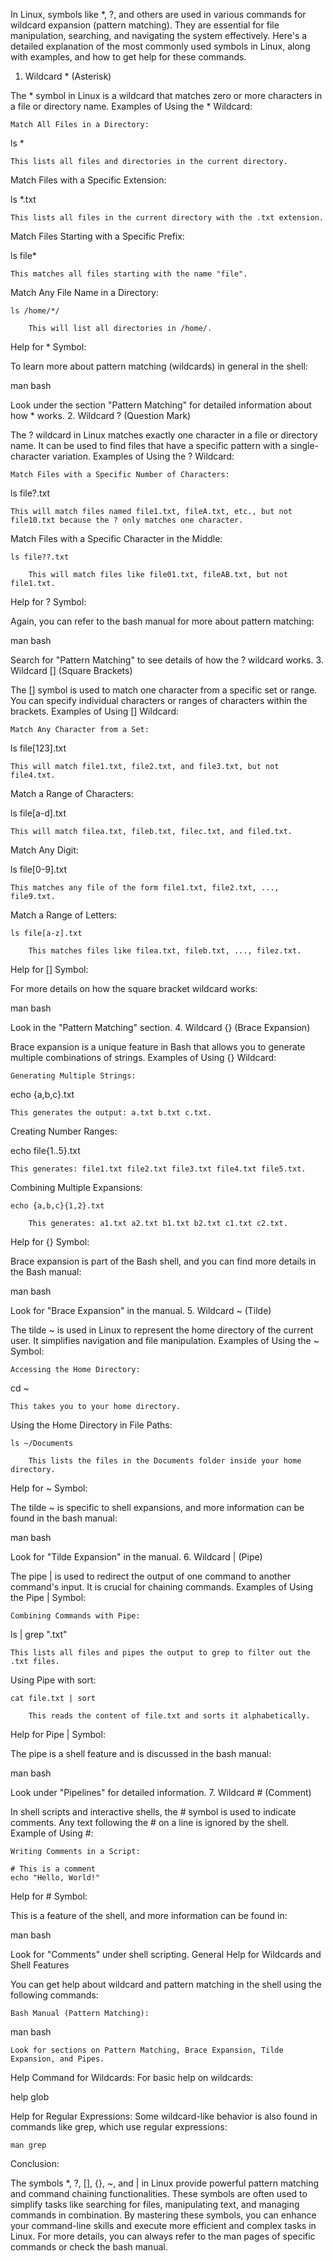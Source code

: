 In Linux, symbols like *, ?, and others are used in various commands for wildcard expansion (pattern matching). They are essential for file manipulation, searching, and navigating the system effectively. Here's a detailed explanation of the most commonly used symbols in Linux, along with examples, and how to get help for these commands.
1. Wildcard * (Asterisk)

The * symbol in Linux is a wildcard that matches zero or more characters in a file or directory name.
Examples of Using the * Wildcard:

    Match All Files in a Directory:

ls *

    This lists all files and directories in the current directory.

Match Files with a Specific Extension:

ls *.txt

    This lists all files in the current directory with the .txt extension.

Match Files Starting with a Specific Prefix:

ls file*

    This matches all files starting with the name "file".

Match Any File Name in a Directory:

    ls /home/*/

        This will list all directories in /home/.

Help for * Symbol:

To learn more about pattern matching (wildcards) in general in the shell:

man bash

Look under the section "Pattern Matching" for detailed information about how * works.
2. Wildcard ? (Question Mark)

The ? wildcard in Linux matches exactly one character in a file or directory name. It can be used to find files that have a specific pattern with a single-character variation.
Examples of Using the ? Wildcard:

    Match Files with a Specific Number of Characters:

ls file?.txt

    This will match files named file1.txt, fileA.txt, etc., but not file10.txt because the ? only matches one character.

Match Files with a Specific Character in the Middle:

    ls file??.txt

        This will match files like file01.txt, fileAB.txt, but not file1.txt.

Help for ? Symbol:

Again, you can refer to the bash manual for more about pattern matching:

man bash

Search for "Pattern Matching" to see details of how the ? wildcard works.
3. Wildcard [] (Square Brackets)

The [] symbol is used to match one character from a specific set or range. You can specify individual characters or ranges of characters within the brackets.
Examples of Using [] Wildcard:

    Match Any Character from a Set:

ls file[123].txt

    This will match file1.txt, file2.txt, and file3.txt, but not file4.txt.

Match a Range of Characters:

ls file[a-d].txt

    This will match filea.txt, fileb.txt, filec.txt, and filed.txt.

Match Any Digit:

ls file[0-9].txt

    This matches any file of the form file1.txt, file2.txt, ..., file9.txt.

Match a Range of Letters:

    ls file[a-z].txt

        This matches files like filea.txt, fileb.txt, ..., filez.txt.

Help for [] Symbol:

For more details on how the square bracket wildcard works:

man bash

Look in the "Pattern Matching" section.
4. Wildcard {} (Brace Expansion)

Brace expansion is a unique feature in Bash that allows you to generate multiple combinations of strings.
Examples of Using {} Wildcard:

    Generating Multiple Strings:

echo {a,b,c}.txt

    This generates the output: a.txt b.txt c.txt.

Creating Number Ranges:

echo file{1..5}.txt

    This generates: file1.txt file2.txt file3.txt file4.txt file5.txt.

Combining Multiple Expansions:

    echo {a,b,c}{1,2}.txt

        This generates: a1.txt a2.txt b1.txt b2.txt c1.txt c2.txt.

Help for {} Symbol:

Brace expansion is part of the Bash shell, and you can find more details in the Bash manual:

man bash

Look for "Brace Expansion" in the manual.
5. Wildcard ~ (Tilde)

The tilde ~ is used in Linux to represent the home directory of the current user. It simplifies navigation and file manipulation.
Examples of Using the ~ Symbol:

    Accessing the Home Directory:

cd ~

    This takes you to your home directory.

Using the Home Directory in File Paths:

    ls ~/Documents

        This lists the files in the Documents folder inside your home directory.

Help for ~ Symbol:

The tilde ~ is specific to shell expansions, and more information can be found in the bash manual:

man bash

Look for "Tilde Expansion" in the manual.
6. Wildcard | (Pipe)

The pipe | is used to redirect the output of one command to another command's input. It is crucial for chaining commands.
Examples of Using the Pipe | Symbol:

    Combining Commands with Pipe:

ls | grep ".txt"

    This lists all files and pipes the output to grep to filter out the .txt files.

Using Pipe with sort:

    cat file.txt | sort

        This reads the content of file.txt and sorts it alphabetically.

Help for Pipe | Symbol:

The pipe is a shell feature and is discussed in the bash manual:

man bash

Look under "Pipelines" for detailed information.
7. Wildcard # (Comment)

In shell scripts and interactive shells, the # symbol is used to indicate comments. Any text following the # on a line is ignored by the shell.
Example of Using #:

    Writing Comments in a Script:

    # This is a comment
    echo "Hello, World!"

Help for # Symbol:

This is a feature of the shell, and more information can be found in:

man bash

Look for "Comments" under shell scripting.
General Help for Wildcards and Shell Features

You can get help about wildcard and pattern matching in the shell using the following commands:

    Bash Manual (Pattern Matching):

man bash

    Look for sections on Pattern Matching, Brace Expansion, Tilde Expansion, and Pipes.

Help Command for Wildcards: For basic help on wildcards:

help glob

Help for Regular Expressions: Some wildcard-like behavior is also found in commands like grep, which use regular expressions:

    man grep

Conclusion:

The symbols *, ?, [], {}, ~, and | in Linux provide powerful pattern matching and command chaining functionalities. These symbols are often used to simplify tasks like searching for files, manipulating text, and managing commands in combination. By mastering these symbols, you can enhance your command-line skills and execute more efficient and complex tasks in Linux. For more details, you can always refer to the man pages of specific commands or check the bash manual.